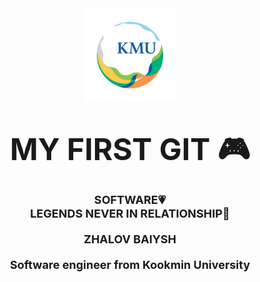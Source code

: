 
<div align="center">
    <img alt="YOU" height="150" src="KMU.jpg" width="150"/>
    <h1><font size="10">MY FIRST GIT 🎮</font></h1>
    <h3>
        <font size="4">SOFTWARE💗<br>
        LEGENDS NEVER IN RELATIONSHIP🚀</font>
        <br><br>
        <font size="4">ZHALOV BAIYSH</font>
        <br><br>
        <font size="4">Software engineer from Kookmin University </font>
        <br><br>
        <a href="https://discord.gg/fgwk4XZfxG">

</div>
